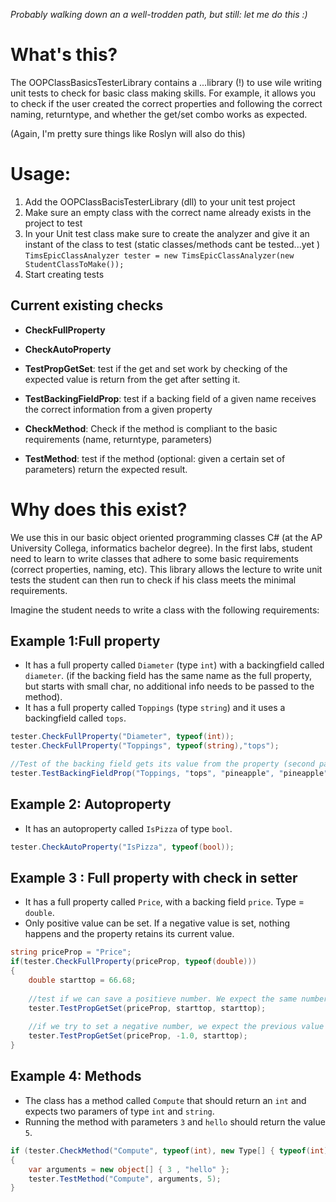 *Probably walking down an a well-trodden path, but still: let me do this :)* 

# What's this?

The OOPClassBasicsTesterLibrary contains a ...library (!) to use wile writing unit tests to check for basic class making skills. For example, it allows you to check if the user created the correct properties and following the correct naming, returntype, and whether the get/set combo works as expected.

(Again, I'm pretty sure things like Roslyn will also do this)



# Usage:

1. Add the OOPClassBacisTesterLibrary (dll) to your unit test project
2. Make sure an empty class with the correct name already exists in the project to test 
3. In your Unit test class make sure to create the analyzer and give it an instant of the class to test (static classes/methods cant be tested...yet ) 
``TimsEpicClassAnalyzer tester = new TimsEpicClassAnalyzer(new StudentClassToMake());``
4. Start creating tests 

## Current existing checks

* **CheckFullProperty**
* **CheckAutoProperty**
* **TestPropGetSet**: test if the get and set work by checking of the expected value is return from the get after setting it.
* **TestBackingFieldProp**: test if a backing field of a given name receives the correct information from a given property

* **CheckMethod**: Check if the method is compliant to the basic requirements (name, returntype, parameters)
* **TestMethod**: test if the method (optional: given a certain set of parameters) return the expected result.

# Why does this exist?

We use this in our basic object oriented programming classes C# (at the AP University Collega, informatics bachelor degree). In the first labs, student need to learn to write classes that adhere to some basic requirements (correct properties, naming, etc). This library allows the lecture to write unit tests the student can then run to check if his class meets the minimal requirements.

Imagine the student needs to write a class with the following requirements:

## Example 1:Full property

* It has a full property called ``Diameter`` (type ``int``) with a backingfield called ``diameter``. (if the backing field has the same name as the full property, but starts with small char, no additional info needs to be passed to the method).
* It has a full property called ``Toppings`` (type ``string``) and it uses a backingfield called ``tops``.


```cs       
tester.CheckFullProperty("Diameter", typeof(int));
tester.CheckFullProperty("Toppings", typeof(string),"tops");

//Test of the backing field gets its value from the property (second parameter)
tester.TestBackingFieldProp("Toppings, "tops", "pineapple", "pineapple");
```

## Example 2: Autoproperty

* It has an autoproperty called ``IsPizza`` of type ``bool``.

```cs
tester.CheckAutoProperty("IsPizza", typeof(bool));
```

## Example 3 : Full property with check in setter

* It has a full property called ``Price``, with a backing field ``price``. Type = ``double``.
* Only positive value can be set. If a negative value is set, nothing happens and the property retains its current value.

```cs
string priceProp = "Price";
if(tester.CheckFullProperty(priceProp, typeof(double)))
{
    double starttop = 66.68;
    
    //test if we can save a positieve number. We expect the same number if we call the get.
    tester.TestPropGetSet(priceProp, starttop, starttop); 
    
    //if we try to set a negative number, we expect the previous value (startop) to be returned after calling the get
    tester.TestPropGetSet(priceProp, -1.0, starttop); 
}
```

## Example 4: Methods

* The class has a method called ``Compute`` that should return an ``int`` and expects two paramers of type ``int`` and ``string``.
* Running the method with parameters ``3`` and ``hello`` should return the value ``5``.

```cs
if (tester.CheckMethod("Compute", typeof(int), new Type[] { typeof(int), typeof(string) }))
{
    var arguments = new object[] { 3 , "hello" };
    tester.TestMethod("Compute", arguments, 5);
}
```